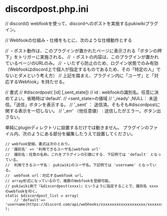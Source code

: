 # discordpost.php.ini
// discordの webfookを使って、discordへのポストを実施するpukiwikiプラグイン。

// Webfookの仕組み・仕様をもとに、次のような仕様動作とする

// ・ポスト動作は、このプラグインが置かれたページに表示される「ボタンの押下」をトリガーに実施される。
// ・ポストの内容は、このプラグインが置かれているページのURLのみ。
// ・いたずら防止のため、ログイン状態でのみ有効（Webfookはdiscord上で個人が指定するものであるため、その「特定の人」でないとダメという考え方）
//  上記を踏まえ、プラグイン内に「ユーザ」と「対応するWebfook」を持たせる。

// 書式
// #discordpost( [id] [,sent_state])
// id : webfookの識別名。任意に決めてよい。省略時は'default'.
//  <sent_state>の値域
// '_ready' ,NULL： 未送信。「送信」ボタンを表示する。
// '_sent' ： 送信済。そもそも#discordpostに関する表示を一切しない。
// '_err' （他任意値） : 送信したがエラー。ボタン出さない。

単純にpluginディレクトリに設置するだけでは動きません。
プラグインのファイル内、次のようにある部分を編集したうえで設置してください。

	// webfook登録。書式は次のとおり。
	// '識別名' => '利用できるユーザ名|webfook url'
	//	識別名：任意の名称。これをプラグインの引数にする. 下記例では 'default' となっている。
	//	利用できるユーザ名： pukiwikiのユーザ名。下記例では 'username' となっている。
	//	webfook url：対応するwebfook url。
	// array形式になっているので、複数のWebfookを登録可能。
 	// pukiwiki側で『&discordpost(xxxx)』というように指定することで、識別名 xxxx のwebfookを叩く。
	static $discordpost_list = array(
		// 'default'=> 'username|https://discord.com/api/webhooks/xxxxxxxxxxxxxxxxxxxx/xxxxxxxxxxxxxxxxxxxxxxxxxxxxxxxxx',
	);

